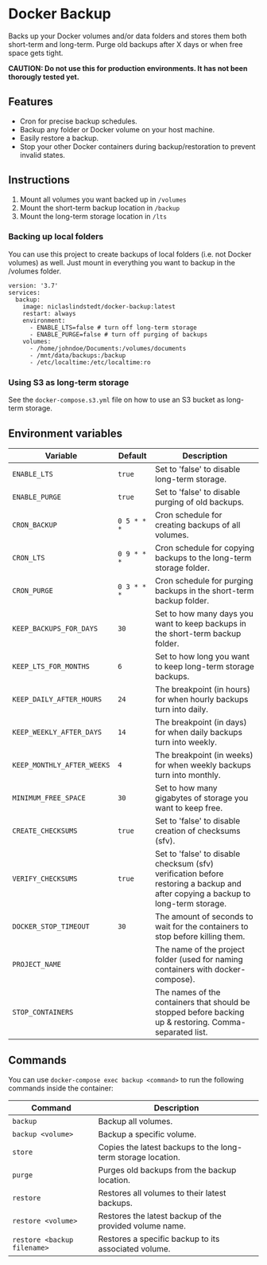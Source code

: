 # Docker Backup

Backs up your Docker volumes and/or data folders and stores them both short-term and long-term. Purge old backups after X days or when free space gets tight.

**CAUTION: Do not use this for production environments. It has not been thorougly tested yet.**

## Features

* Cron for precise backup schedules.
* Backup any folder or Docker volume on your host machine.
* Easily restore a backup.
* Stop your other Docker containers during backup/restoration to prevent invalid states.

## Instructions

1. Mount all volumes you want backed up in `/volumes`
2. Mount the short-term backup location in `/backup`
3. Mount the long-term storage location in `/lts`

### Backing up local folders

You can use this project to create backups of local folders (i.e. not Docker volumes) as well. Just mount in everything you want to backup in the /volumes folder.

```
version: '3.7'
services:
  backup:
    image: niclaslindstedt/docker-backup:latest
    restart: always
    environment:
      - ENABLE_LTS=false # turn off long-term storage
      - ENABLE_PURGE=false # turn off purging of backups
    volumes:
      - /home/johndoe/Documents:/volumes/documents
      - /mnt/data/backups:/backup
      - /etc/localtime:/etc/localtime:ro
```

### Using S3 as long-term storage

See the `docker-compose.s3.yml` file on how to use an S3 bucket as long-term storage.

## Environment variables

Variable | Default | Description
--- | --- | ---
`ENABLE_LTS` | `true` | Set to 'false' to disable long-term storage.
`ENABLE_PURGE` | `true` | Set to 'false' to disable purging of old backups.
`CRON_BACKUP` | `0 5 * * *` | Cron schedule for creating backups of all volumes.
`CRON_LTS` | `0 9 * * *` | Cron schedule for copying backups to the long-term storage folder.
`CRON_PURGE` | `0 3 * * *` | Cron schedule for purging backups in the short-term backup folder.
`KEEP_BACKUPS_FOR_DAYS` | `30` | Set to how many days you want to keep backups in the short-term backup folder.
`KEEP_LTS_FOR_MONTHS` | `6` | Set to how long you want to keep long-term storage backups.
`KEEP_DAILY_AFTER_HOURS` | `24` | The breakpoint (in hours) for when hourly backups turn into daily.
`KEEP_WEEKLY_AFTER_DAYS` | `14` | The breakpoint (in days) for when daily backups turn into weekly.
`KEEP_MONTHLY_AFTER_WEEKS` | `4` | The breakpoint (in weeks) for when weekly backups turn into monthly.
`MINIMUM_FREE_SPACE` | `30` | Set to how many gigabytes of storage you want to keep free.
`CREATE_CHECKSUMS` | `true` | Set to 'false' to disable creation of checksums (sfv).
`VERIFY_CHECKSUMS` | `true` | Set to 'false' to disable checksum (sfv) verification before restoring a backup and after copying a backup to long-term storage.
`DOCKER_STOP_TIMEOUT` | `30` | The amount of seconds to wait for the containers to stop before killing them.
`PROJECT_NAME` | | The name of the project folder (used for naming containers with docker-compose).
`STOP_CONTAINERS` | | The names of the containers that should be stopped before backing up & restoring. Comma-separated list.

## Commands

You can use `docker-compose exec backup <command>` to run the following commands inside the container:

Command | Description
--- | ---
`backup` | Backup all volumes.
`backup <volume>` | Backup a specific volume.
`store` | Copies the latest backups to the long-term storage location.
`purge` | Purges old backups from the backup location.
`restore` | Restores all volumes to their latest backups.
`restore <volume>` | Restores the latest backup of the provided volume name.
`restore <backup filename>` | Restores a specific backup to its associated volume.
